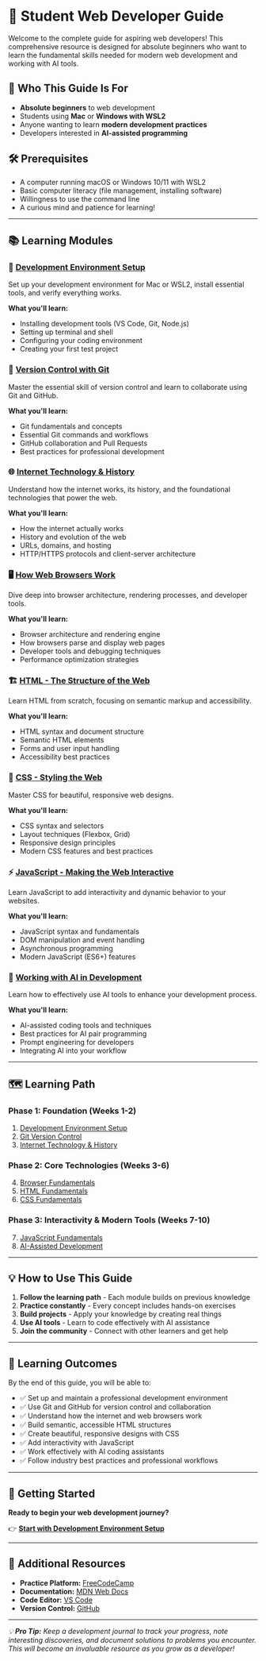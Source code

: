 # 🚀 Student Web Developer Guide

Welcome to the complete guide for aspiring web developers! This comprehensive resource is designed for absolute beginners who want to learn the fundamental skills needed for modern web development and working with AI tools.

## 🎯 Who This Guide Is For

- **Absolute beginners** to web development
- Students using **Mac** or **Windows with WSL2**
- Anyone wanting to learn **modern development practices**
- Developers interested in **AI-assisted programming**

## 🛠️ Prerequisites

- A computer running macOS or Windows 10/11 with WSL2
- Basic computer literacy (file management, installing software)
- Willingness to use the command line
- A curious mind and patience for learning!

---

## 📚 Learning Modules

### 🔧 [Development Environment Setup](development-setup.md)
Set up your development environment for Mac or WSL2, install essential tools, and verify everything works.

**What you'll learn:**
- Installing development tools (VS Code, Git, Node.js)
- Setting up terminal and shell
- Configuring your coding environment
- Creating your first test project

### 📝 [Version Control with Git](git.md)
Master the essential skill of version control and learn to collaborate using Git and GitHub.

**What you'll learn:**
- Git fundamentals and concepts
- Essential Git commands and workflows
- GitHub collaboration and Pull Requests
- Best practices for professional development

### 🌐 [Internet Technology & History](internet-technology.md)
Understand how the internet works, its history, and the foundational technologies that power the web.

**What you'll learn:**
- How the internet actually works
- History and evolution of the web
- URLs, domains, and hosting
- HTTP/HTTPS protocols and client-server architecture

### 🖥️ [How Web Browsers Work](browser-fundamentals.md)
Dive deep into browser architecture, rendering processes, and developer tools.

**What you'll learn:**
- Browser architecture and rendering engine
- How browsers parse and display web pages
- Developer tools and debugging techniques
- Performance optimization strategies

### 🏗️ [HTML - The Structure of the Web](html-fundamentals.md)
Learn HTML from scratch, focusing on semantic markup and accessibility.

**What you'll learn:**
- HTML syntax and document structure
- Semantic HTML elements
- Forms and user input handling
- Accessibility best practices

### 🎨 [CSS - Styling the Web](css-fundamentals.md)
Master CSS for beautiful, responsive web designs.

**What you'll learn:**
- CSS syntax and selectors
- Layout techniques (Flexbox, Grid)
- Responsive design principles
- Modern CSS features and best practices

### ⚡ [JavaScript - Making the Web Interactive](javascript-fundamentals.md)
Learn JavaScript to add interactivity and dynamic behavior to your websites.

**What you'll learn:**
- JavaScript syntax and fundamentals
- DOM manipulation and event handling
- Asynchronous programming
- Modern JavaScript (ES6+) features

### 🤖 [Working with AI in Development](ai-development.md)
Learn how to effectively use AI tools to enhance your development process.

**What you'll learn:**
- AI-assisted coding tools and techniques
- Best practices for AI pair programming
- Prompt engineering for developers
- Integrating AI into your workflow

---

## 🗺️ Learning Path

### **Phase 1: Foundation (Weeks 1-2)**
1. [Development Environment Setup](development-setup.md)
2. [Git Version Control](git.md)
3. [Internet Technology & History](internet-technology.md)

### **Phase 2: Core Technologies (Weeks 3-6)**
4. [Browser Fundamentals](browser-fundamentals.md)
5. [HTML Fundamentals](html-fundamentals.md)
6. [CSS Fundamentals](css-fundamentals.md)

### **Phase 3: Interactivity & Modern Tools (Weeks 7-10)**
7. [JavaScript Fundamentals](javascript-fundamentals.md)
8. [AI-Assisted Development](ai-development.md)

---

## 💡 How to Use This Guide

1. **Follow the learning path** - Each module builds on previous knowledge
2. **Practice constantly** - Every concept includes hands-on exercises
3. **Build projects** - Apply your knowledge by creating real things
4. **Use AI tools** - Learn to code effectively with AI assistance
5. **Join the community** - Connect with other learners and get help

---

## 🎯 Learning Outcomes

By the end of this guide, you will be able to:

- ✅ Set up and maintain a professional development environment
- ✅ Use Git and GitHub for version control and collaboration
- ✅ Understand how the internet and web browsers work
- ✅ Build semantic, accessible HTML structures
- ✅ Create beautiful, responsive designs with CSS
- ✅ Add interactivity with JavaScript
- ✅ Work effectively with AI coding assistants
- ✅ Follow industry best practices and professional workflows

---

## 🚀 Getting Started

**Ready to begin your web development journey?**

👉 **[Start with Development Environment Setup](development-setup.md)**

---

## 📖 Additional Resources

- **Practice Platform:** [FreeCodeCamp](https://freecodecamp.org)
- **Documentation:** [MDN Web Docs](https://developer.mozilla.org)
- **Code Editor:** [VS Code](https://code.visualstudio.com)
- **Version Control:** [GitHub](https://github.com)

---

*💡 **Pro Tip:** Keep a development journal to track your progress, note interesting discoveries, and document solutions to problems you encounter. This will become an invaluable resource as you grow as a developer!*


